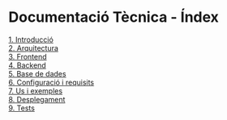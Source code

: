 # Documentació Tècnica - Índex

<a href="https://github.com/JayMarc13/ACMEET12/wiki/1.-Introducci%C3%B3" target="_blank">1. Introducció</a><br>
<a href="https://github.com/JayMarc13/ACMEET12/wiki/2.-Arquitectura" target="_blank">2. Arquitectura</a><br>
<a href="https://github.com/JayMarc13/ACMEET12/wiki/3.-Frontend" target="_blank">3. Frontend</a><br>
<a href="https://github.com/JayMarc13/ACMEET12/wiki/4.-Backend" target="_blank">4. Backend</a><br>
<a href="https://github.com/JayMarc13/ACMEET12/wiki/5.-Base-de-dades" target="_blank">5. Base de dades</a><br>
<a href="https://github.com/JayMarc13/ACMEET12/wiki/6.-Configuració-i-requisits" target="_blank">6. Configuració i requisits</a><br>
<a href="https://github.com/JayMarc13/ACMEET12/wiki/7.-Us-i-exemples" target="_blank">7. Us i exemples</a><br>
<a href="https://github.com/JayMarc13/ACMEET12/wiki/8.-Desplegament" target="_blank">8. Desplegament</a><br>
<a href="https://github.com/JayMarc13/ACMEET12/wiki/9.-Tests" target="_blank">9. Tests</a><br>


<!--

# ACMEFrontendVersion3

This project was generated with [Angular CLI](https://github.com/angular/angular-cli) version 16.1.3.

## Development server

Run `ng serve` for a dev server. Navigate to `http://localhost:4200/`. The application will automatically reload if you change any of the source files.

## Code scaffolding

Run `ng generate component component-name` to generate a new component. You can also use `ng generate directive|pipe|service|class|guard|interface|enum|module`.

## Build

Run `ng build` to build the project. The build artifacts will be stored in the `dist/` directory.

## Running unit tests

Run `ng test` to execute the unit tests via [Karma](https://karma-runner.github.io).

## Running end-to-end tests

Run `ng e2e` to execute the end-to-end tests via a platform of your choice. To use this command, you need to first add a package that implements end-to-end testing capabilities.

## Further help

To get more help on the Angular CLI use `ng help` or go check out the [Angular CLI Overview and Command Reference](https://angular.io/cli) page.

-->

